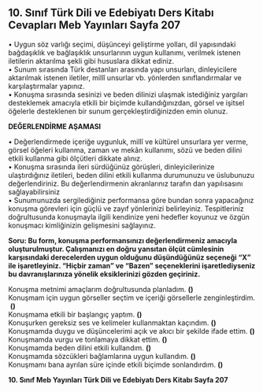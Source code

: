 ## 10. Sınıf Türk Dili ve Edebiyatı Ders Kitabı Cevapları Meb Yayınları Sayfa 207

• Uygun söz varlığı seçimi, düşünceyi geliştirme yolları, dil yapısındaki bağdaşıklık ve bağlaşıklık unsurlarının uygun kullanımı, verilmek istenen iletilerin aktarılma şekli gibi hususlara dikkat ediniz.  
 • Sunum sırasında Türk destanları arasında yapı unsurları, dinleyicilere aktarılmak istenen iletiler, millî unsurlar vb. yönlerden sınıflandırmalar ve karşılaştırmalar yapınız.  
 • Konuşma sırasında sesinizi ve beden dilinizi ulaşmak istediğiniz yargıları desteklemek amacıyla etkili bir biçimde kullandığınızdan, görsel ve işitsel öğelerle desteklenen bir sunum gerçekleştirdiğinizden emin olunuz.

**DEĞERLENDİRME AŞAMASI**

• Değerlendirmede içeriğe uygunluk, millî ve kültürel unsurlara yer verme, görsel öğeleri kullanma, zaman ve mekân kullanımı, sözü ve beden dilini etkili kullanma gibi ölçütleri dikkate alınız.  
 • Konuşma sırasında ileri sürdüğünüz görüşleri, dinleyicilerinize ulaştırdığınız iletileri, beden dilini etkili kullanma durumunuzu ve üslubunuzu değerlendiriniz. Bu değerlendirmenin akranlarınız tarafın dan yapılısasını sağlayabilirsiniz  
 • Sunumunuzda sergilediğiniz performansa göre bundan sonra yapacağınız konuşma görevleri için güçlü ve zayıf yönlerinizi belirleyiniz. Tespitleriniz doğrultusunda konuşmayla ilgili kendinize yeni hedefler koyunuz ve özgün konuşmacı kimliğinizin gelişmesini sağlayınız.

**Soru: Bu form, konuşma performansınızı değerlendirmeniz amacıyla oluşturulmuştur. Çalışmanızı en doğru yansıtan ölçüt cümlesinin karşısındaki derecelerden uygun olduğunu düşündüğünüz seçeneği “X” ile işaretleyiniz. “Hiçbir zaman” ve “Bazen” seçeneklerini işaretlediyseniz bu davranışlarınıza yönelik eksiklerinizi gözden geçiriniz.**

Konuşma metnimi amaçlarım doğrultusunda planladım. **()**  
 Konuşmam için uygun görseller seçtim ve içeriği görsellerle zenginleştirdim.  **()**  
 Konuşmama etkili bir başlangıç yaptım. **()**  
 Konuşurken gereksiz ses ve kelimeler kullanmaktan kaçındım. **()**  
 Konuşmamda duygu ve düşüncelerimi açık ve akıcı bir şekilde ifade ettim. **()**  
 Konuşmamda vurgu ve tonlamaya dikkat ettim. **()**  
 Konuşmamda beden dilini etkili kullandım. **()**  
 Konuşmamda sözcükleri bağlamlarına uygun kullandım. **()**  
 Konuşmamı bana ayrılan süre içinde etkili biçimde sonlandırdım. **()**

**10. Sınıf Meb Yayınları Türk Dili ve Edebiyatı Ders Kitabı Sayfa 207**